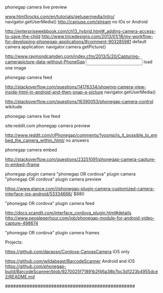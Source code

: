 
phonegap camera live preview

www.html5rocks.com/en/tutorials/getusermedia/intro/
navigator.getUserMedia()
http://caniuse.com/stream
no IOs or Android

http://enterprisewebbook.com/ch13_hybrid.html#_adding-camera-access-to-save-the-child
http://www.tricedesigns.com/2013/01/18/my-workflow-for-developing-phonegap-applications/#comment-903285981
default camera application: navigator.camera.getPicture()

http://www.raymondcamden.com/index.cfm/2013/5/20/Capturing-camerapicture-data-without-PhoneGap
<input>
load one image

phonegap camera feed

http://stackoverflow.com/questions/14176334/showing-camera-view-inside-html-in-android-and-then-snap-a-picture
navigator.getUserMedia()

http://stackoverflow.com/questions/16390053/phonegap-camera-control
wikitude

phonegap camera live feed

site:reddit.com phonegap camera preview

http://www.reddit.com/r/Phonegap/comments/1yosmp/is_it_possible_to_embed_the_camera_within_html/
no answers

phonegap camera embed

http://stackoverflow.com/questions/23251091/phonegap-camera-capture-in-embed-iframe

phonegap plugin camera
"phonegap OR cordova" plugin camera
"phonegap OR cordova" plugin camera preview

https://www.elance.com/j/phonegap-plugin-camera-customized-camera-interface-ios-android/53334666/
$880

"phonegap OR cordova" plugin camera feed

http://docs.scandit.com/interface_cordova_plugin.html#details
http://www.peopleperhour.com/job/phonegap-module-for-android-video-capture-498674

"phonegap OR cordova" plugin camera frames


Projects:

https://github.com/daraosn/Cordova-CanvasCamera
iOS only

https://github.com/wildabeast/BarcodeScanner
Android and iOS
https://github.com/phonegap-build/BarcodeScanner/blob/9270025f71891b2f46a38b7bc3d1223b4955dce2/README.md


################################################


